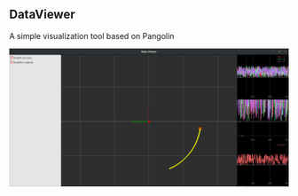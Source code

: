 ## DataViewer

A simple visualization tool based on Pangolin

![date viewer](figures/viewer.png "simple viewer")

